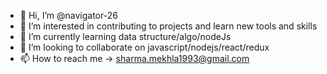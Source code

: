 - 👋 Hi, I’m @navigator-26
- 👀 I’m interested in contributing to projects and learn new tools and skills
- 🌱 I’m currently learning data structure/algo/nodeJs
- 💞️ I’m looking to collaborate on javascript/nodejs/react/redux
- 📫 How to reach me -> sharma.mekhla1993@gmail.com

<!---
qtpie5032020/qtpie5032020 is a ✨ special ✨ repository because its `README.md` (this file) appears on your GitHub profile.
You can click the Preview link to take a look at your changes.
--->

